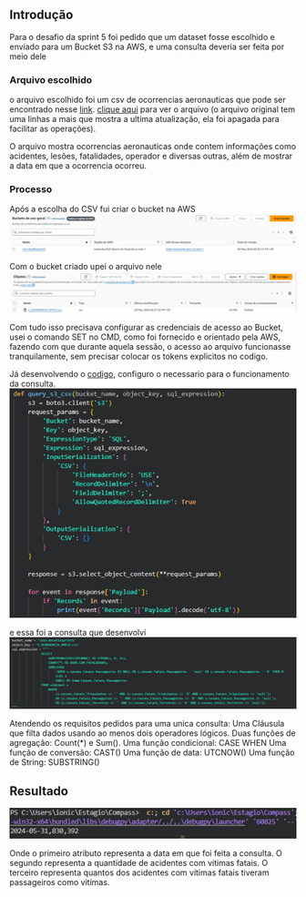 ## Introdução

Para o desafio da sprint 5 foi pedido que um dataset fosse escolhido e enviado para um Bucket S3 na AWS, e uma consulta deveria ser feita por meio dele

### Arquivo escolhido

o arquivo escolhido foi um csv de ocorrencias aeronauticas que pode ser encontrado nesse [link](https://dados.gov.br/dados/conjuntos-dados/ocorrncias-aeronuticas).
[clique aqui](V_OCORRENCIA_AMPLA.csv) para ver o arquivo (o arquivo original tem uma linhas a mais que mostra a ultima atualização, ela foi apagada para facilitar as operações).

O arquivo mostra ocorrencias aeronauticas onde contem informações como acidentes, lesões, fatalidades, operador e diversas outras, além de mostrar a data em que a ocorrencia ocorreu.

### Processo

Após a escolha do CSV fui criar o bucket na AWS
![BucketCriado](../Evidencias/Bucket.png)

Com o bucket criado upei o arquivo nele
![CSV-Bucket](../Evidencias/CSV-Bucket.png)

Com tudo isso precisava configurar as credenciais de acesso ao Bucket, usei o comando SET no CMD, como foi fornecido e orientado pela AWS, fazendo com que durante aquela sessão, o acesso ao arquivo funcionasse tranquilamente, sem precisar colocar os tokens explicitos no codigo.

Já desenvolvendo o [codigo](ScriptBoto.py), configuro o necessario para o funcionamento da consulta.
![Configurações-Codigo](../Evidencias/Configurações-Codigo.png)

e essa foi a consulta que desenvolvi
![Consulta](../Evidencias/Consulta.png)

Atendendo os requisitos pedidos para uma unica consulta:
Uma Cláusula que filta dados usando ao menos dois operadores lógicos.
Duas funções de agregação: Count(*) e Sum().
Uma função condicional: CASE WHEN
Uma função de conversão: CAST()
Uma função de data: UTCNOW()
Uma função de String: SUBSTRING()

## Resultado

![Resultado](../Evidencias/Resultado.png)

Onde o primeiro atributo representa a data em que foi feita a consulta.
O segundo representa a quantidade de acidentes com vitimas fatais.
O terceiro representa quantos dos acidentes com vitimas fatais tiveram passageiros como vitimas.
